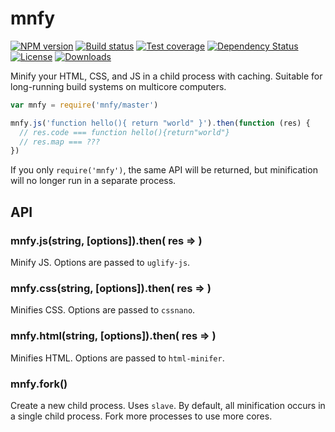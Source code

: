 
# mnfy

[![NPM version][npm-image]][npm-url]
[![Build status][travis-image]][travis-url]
[![Test coverage][coveralls-image]][coveralls-url]
[![Dependency Status][david-image]][david-url]
[![License][license-image]][license-url]
[![Downloads][downloads-image]][downloads-url]

Minify your HTML, CSS, and JS in a child process with caching.
Suitable for long-running build systems on multicore computers.

```js
var mnfy = require('mnfy/master')

mnfy.js('function hello(){ return "world" }').then(function (res) {
  // res.code === function hello(){return"world"}
  // res.map === ???
})
```

If you only `require('mnfy')`, the same API will be returned,
but minification will no longer run in a separate process.

## API

### mnfy.js(string, [options]).then( res => )

Minify JS. Options are passed to `uglify-js`.

### mnfy.css(string, [options]).then( res => )

Minifies CSS. Options are passed to `cssnano`.

### mnfy.html(string, [options]).then( res => )

Minifies HTML. Options are passed to `html-minifer`.

### mnfy.fork()

Create a new child process.
Uses `slave`.
By default, all minification occurs in a single child process.
Fork more processes to use more cores.

[npm-image]: https://img.shields.io/npm/v/mnfy.svg?style=flat-square
[npm-url]: https://npmjs.org/package/mnfy
[github-tag]: http://img.shields.io/github/tag/webdeps/mnfy.svg?style=flat-square
[github-url]: https://github.com/webdeps/mnfy/tags
[travis-image]: https://img.shields.io/travis/webdeps/mnfy.svg?style=flat-square
[travis-url]: https://travis-ci.org/webdeps/mnfy
[coveralls-image]: https://img.shields.io/coveralls/webdeps/mnfy.svg?style=flat-square
[coveralls-url]: https://coveralls.io/r/webdeps/mnfy
[david-image]: http://img.shields.io/david/webdeps/mnfy.svg?style=flat-square
[david-url]: https://david-dm.org/webdeps/mnfy
[license-image]: http://img.shields.io/npm/l/mnfy.svg?style=flat-square
[license-url]: LICENSE
[downloads-image]: http://img.shields.io/npm/dm/mnfy.svg?style=flat-square
[downloads-url]: https://npmjs.org/package/mnfy
